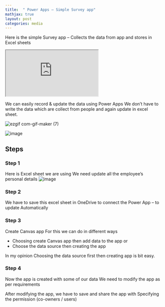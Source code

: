 ```yaml
---
title:  " Power Apps – Simple Survey app"
mathjax: true
layout: post
categories: media
---
```





Here is the simple Survey app – Collects the data from app and stores in Excel sheets 

<div class="responsive-google-slides">
<iframe src="https://docs.google.com/presentation/d/e/2PACX-1vTuZnGcCJtwHLjCnwDMH5psCiBBD7RP7r2FjMvjHLCnxddGpvucnPku54HDvzACS59vQV29Pe_Y7oPm/embed?start=true&loop=true&delayms=3000" ></iframe>
</div>

We can easily record & update the data using Power Apps
We don’t have to write the data which are collect from people and again update in excel sheet.

![ezgif com-gif-maker (7)](https://user-images.githubusercontent.com/92777166/138259300-f4de851c-3d02-479a-b218-4b25d3cfae8f.gif)


![image](https://user-images.githubusercontent.com/92777166/138257512-44f76c64-7c10-46eb-bfea-56da67413047.png)





## Steps

### Step 1
Here is Excel sheet we are using
We need update all the employee’s personal details
![image](https://user-images.githubusercontent.com/92777166/138257563-159638ff-50c7-4508-9246-2bccaab9c00d.png)
 

### Step 2
We have to save this excel sheet in OneDrive to connect the Power App – to update Automatically 

### Step 3
Create Canvas app
For this we can do in different ways

-	Choosing create Canvas app then add data to the app or
- Choose the data source then creating the app

In my opinion Choosing the data source first then creating app is bit easy.

### Step 4
Now the app is created with some of our data
We need to modify the app as per requirements 
 
After modifying the app, we have to save and share the app with Specifying the permission (co-owners / users)

 









 



